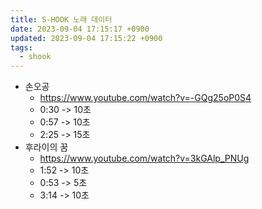 ```yaml
---
title: S-HOOK 노래 데이터
date: 2023-09-04 17:15:17 +0900
updated: 2023-09-04 17:15:22 +0900
tags:
  - shook
---
```


- 손오공
	- https://www.youtube.com/watch?v=-GQg25oP0S4
	- 0:30 -> 10초
	- 0:57 -> 10초
	- 2:25 -> 15초
- 후라이의 꿈
	- https://www.youtube.com/watch?v=3kGAlp_PNUg
	- 1:52 -> 10초
	- 0:53 -> 5초
	- 3:14 -> 10초

